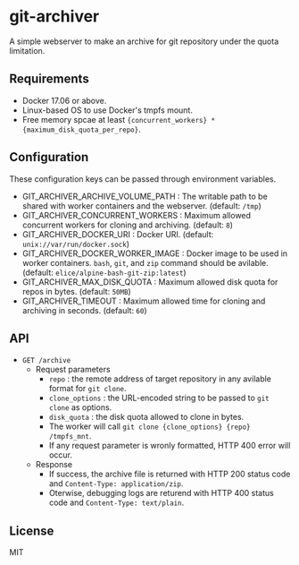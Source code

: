 # git-archiver

A simple webserver to make an archive for git repository under the quota limitation.


## Requirements

- Docker 17.06 or above.
- Linux-based OS to use Docker's tmpfs mount.
- Free memory spcae at least `{concurrent_workers} * {maximum_disk_quota_per_repo}`.


## Configuration

These configuration keys can be passed through environment variables.

- GIT_ARCHIVER_ARCHIVE_VOLUME_PATH : The writable path to be shared with worker containers and the webserver. (default: `/tmp`)
- GIT_ARCHIVER_CONCURRENT_WORKERS : Maximum allowed concurrent workers for cloning and archiving. (default: `8`)
- GIT_ARCHIVER_DOCKER_URI : Docker URI. (default: `unix://var/run/docker.sock`)
- GIT_ARCHIVER_DOCKER_WORKER_IMAGE : Docker image to be used in worker containers. `bash`, `git`, and `zip` command should be avilable. (default: `elice/alpine-bash-git-zip:latest`)
- GIT_ARCHIVER_MAX_DISK_QUOTA : Maximum allowed disk quota for repos in bytes. (default: `50MB`)
- GIT_ARCHIVER_TIMEOUT : Maximum allowed time for cloning and archiving in seconds. (default: `60`)


## API

- `GET /archive`
    - Request parameters
        - `repo` : the remote address of target repository in any avilable format for `git clone`.
        - `clone_options` : the URL-encoded string to be passed to `git clone` as options.
        - `disk_quota` : the disk quota allowed to clone in bytes.
        - The worker will call `git clone {clone_options} {repo} /tmpfs_mnt`.
        - If any request parameter is wronly formatted, HTTP 400 error will occur.
    - Response
        - If success, the archive file is returned with HTTP 200 status code and `Content-Type: application/zip`.
        - Oterwise, debugging logs are returend with HTTP 400 status code and `Content-Type: text/plain`.


## License

MIT
